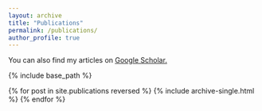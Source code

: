 ```yaml
---
layout: archive
title: "Publications"
permalink: /publications/
author_profile: true
---
```


You can also find my articles on <u><a href="https://scholar.google.com/citations?user=ukwZMtYAAAAJ&hl=en"> Google Scholar</a>.</u>

{% include base_path %}

{% for post in site.publications reversed %}
  {% include archive-single.html %}
{% endfor %}
